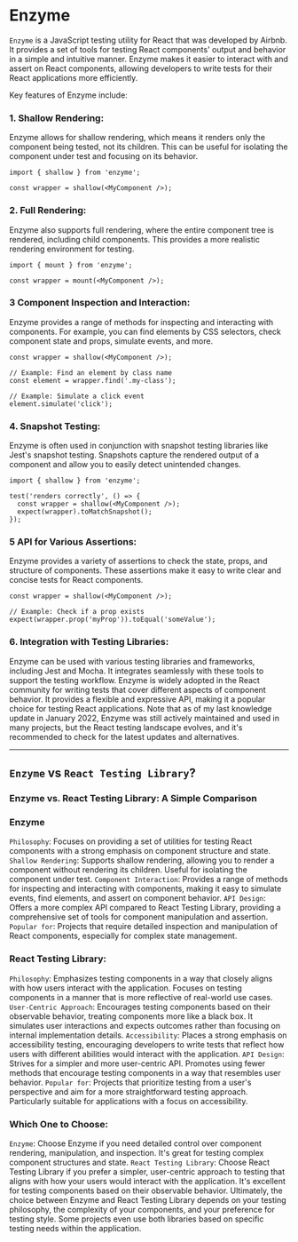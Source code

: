 # Enzyme
`Enzyme` is a JavaScript testing utility for React that was developed by Airbnb. It provides a set of tools for testing React components' output and behavior in a simple and intuitive manner. Enzyme makes it easier to interact with and assert on React components, allowing developers to write tests for their React applications more efficiently.

Key features of Enzyme include:

### 1. Shallow Rendering: 
Enzyme allows for shallow rendering, which means it renders only the component being tested, not its children. This can be useful for isolating the component under test and focusing on its behavior.

```
import { shallow } from 'enzyme';

const wrapper = shallow(<MyComponent />);
```

### 2. Full Rendering: 
Enzyme also supports full rendering, where the entire component tree is rendered, including child components. This provides a more realistic rendering environment for testing.

```
import { mount } from 'enzyme';

const wrapper = mount(<MyComponent />);
```

### 3 Component Inspection and Interaction:

Enzyme provides a range of methods for inspecting and interacting with components. For example, you can find elements by CSS selectors, check component state and props, simulate events, and more.
```
const wrapper = shallow(<MyComponent />);

// Example: Find an element by class name
const element = wrapper.find('.my-class');

// Example: Simulate a click event
element.simulate('click');
```

### 4. Snapshot Testing:
Enzyme is often used in conjunction with snapshot testing libraries like Jest's snapshot testing. Snapshots capture the rendered output of a component and allow you to easily detect unintended changes.

```
import { shallow } from 'enzyme';

test('renders correctly', () => {
  const wrapper = shallow(<MyComponent />);
  expect(wrapper).toMatchSnapshot();
});
```

### 5 API for Various Assertions:
Enzyme provides a variety of assertions to check the state, props, and structure of components. These assertions make it easy to write clear and concise tests for React components.
```
const wrapper = shallow(<MyComponent />);

// Example: Check if a prop exists
expect(wrapper.prop('myProp')).toEqual('someValue');
```

### 6. Integration with Testing Libraries:
Enzyme can be used with various testing libraries and frameworks, including Jest and Mocha. It integrates seamlessly with these tools to support the testing workflow.
Enzyme is widely adopted in the React community for writing tests that cover different aspects of component behavior. It provides a flexible and expressive API, making it a popular choice for testing React applications. Note that as of my last knowledge update in January 2022, Enzyme was still actively maintained and used in many projects, but the React testing landscape evolves, and it's recommended to check for the latest updates and alternatives.

---
## `Enzyme` vs `React Testing Library`?
### Enzyme vs. React Testing Library: A Simple Comparison

### Enzyme
`Philosophy`: Focuses on providing a set of utilities for testing React components with a strong emphasis on component structure and state.
`Shallow Rendering`: Supports shallow rendering, allowing you to render a component without rendering its children. Useful for isolating the component under test.
`Component Interaction`: Provides a range of methods for inspecting and interacting with components, making it easy to simulate events, find elements, and assert on component behavior.
`API Design`: Offers a more complex API compared to React Testing Library, providing a comprehensive set of tools for component manipulation and assertion.
`Popular for`: Projects that require detailed inspection and manipulation of React components, especially for complex state management.

### React Testing Library:
`Philosophy`: Emphasizes testing components in a way that closely aligns with how users interact with the application. Focuses on testing components in a manner that is more reflective of real-world use cases.
`User-Centric Approach`: Encourages testing components based on their observable behavior, treating components more like a black box. It simulates user interactions and expects outcomes rather than focusing on internal implementation details.
`Accessibility`: Places a strong emphasis on accessibility testing, encouraging developers to write tests that reflect how users with different abilities would interact with the application.
`API Design`: Strives for a simpler and more user-centric API. Promotes using fewer methods that encourage testing components in a way that resembles user behavior.
`Popular for`: Projects that prioritize testing from a user's perspective and aim for a more straightforward testing approach. Particularly suitable for applications with a focus on accessibility.

### Which One to Choose:
`Enzyme`: Choose Enzyme if you need detailed control over component rendering, manipulation, and inspection. It's great for testing complex component structures and state.
`React Testing Library`: Choose React Testing Library if you prefer a simpler, user-centric approach to testing that aligns with how your users would interact with the application. It's excellent for testing components based on their observable behavior.
Ultimately, the choice between Enzyme and React Testing Library depends on your testing philosophy, the complexity of your components, and your preference for testing style. Some projects even use both libraries based on specific testing needs within the application.
